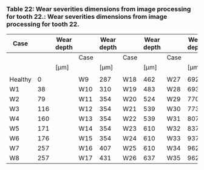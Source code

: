 <a name="table-22"></a>
### Table 22: Wear severities dimensions from image processing for tooth 22.: Wear severities dimensions from image processing for tooth 22.

| Case |  | Wear depth |  | Wear depth |  | Wear depth |  | Wear depth |
| --- | --- | --- | --- | --- | --- | --- | --- | --- |
|  |  |  | Case |  | Case |  | Case |  |
|  |  | [μm] |  | [μm] |  | [μm] |  | [μm] |
|  |  |  |  |  |  |  |  |  |
| Healthy | 0 |  | W9 | 287 | W18 | 462 | W27 | 692 |
| W1 | 38 |  | W10 | 310 | W19 | 483 | W28 | 693 |
| W2 | 79 |  | W11 | 354 | W20 | 524 | W29 | 770 |
| W3 | 116 |  | W12 | 354 | W21 | 539 | W30 | 773 |
| W4 | 160 |  | W13 | 354 | W22 | 539 | W31 | 807 |
| W5 | 171 |  | W14 | 354 | W23 | 610 | W32 | 837 |
| W6 | 176 |  | W15 | 354 | W24 | 610 | W33 | 937 |
| W7 | 257 |  | W16 | 407 | W25 | 610 | W34 | 962 |
| W8 | 257 |  | W17 | 431 | W26 | 637 | W35 | 962 |